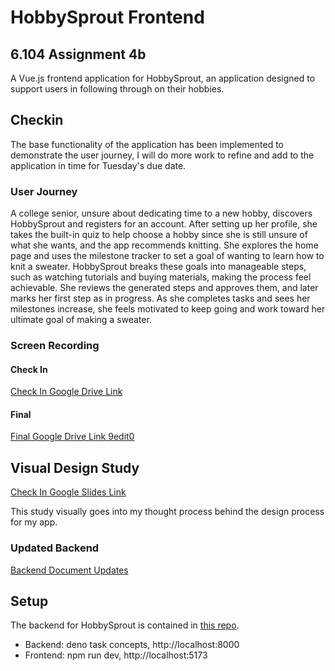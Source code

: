 # HobbySprout Frontend

## 6.104 Assignment 4b

A Vue.js frontend application for HobbySprout, an application designed to support users in following through on their hobbies.

## Checkin

The base functionality of the application has been implemented to demonstrate the user journey, I will do more work to refine and add to the application in time for Tuesday's due date.

### User Journey

A college senior, unsure about dedicating time to a new hobby, discovers HobbySprout and registers for an account. After setting up her profile, she takes the built-in quiz to help choose a hobby since she is still unsure of what she wants, and the app recommends knitting. She explores the home page and uses the milestone tracker to set a goal of wanting to learn how to knit a sweater. HobbySprout breaks these goals into manageable steps, such as watching tutorials and buying materials, making the process feel achievable. She reviews the generated steps and approves them, and later marks her first step as in progress. As she completes tasks and sees her milestones increase, she feels motivated to keep going and work toward her ultimate goal of making a sweater.

### Screen Recording

#### Check In 
[Check In Google Drive Link](https://drive.google.com/file/d/1C2_7B3RHrQhVvFLfHhBG9iiOOmLbsRd5/view?usp=sharing)

#### Final
[Final Google Drive Link 9edit0](https://drive.google.com/file/d/1C2_7B3RHrQhVvFLfHhBG9iiOOmLbsRd5/view?usp=sharing)

## Visual Design Study

[Check In Google Slides Link](https://docs.google.com/presentation/d/11KOza0QxJegwlJRS2OytLb8BY-9jOD2HVAjNbZ9Te7g/edit?usp=sharing)

This study visually goes into my thought process behind the design process for my app.

### Updated Backend

[Backend Document Updates](https://github.com/gloriapul/hobby_sprout/blob/main/design/assignment4b-design-changes.md)

## Setup

The backend for HobbySprout is contained in [this repo](https://github.com/gloriapul/hobby_sprout/tree/main).

- Backend: deno task concepts, http://localhost:8000
- Frontend: npm run dev, http://localhost:5173
